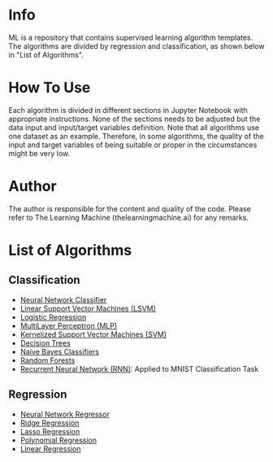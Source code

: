 # Info
ML is a repository that contains supervised learning algorithm templates. The algorithms are divided by regression and classification, as shown below in "List of Algorithms".

# How To Use
Each algorithm is divided in different sections in Jupyter Notebook with appropriate instructions. None of the sections needs to be adjusted but the data input and input/target variables definition. Note that all algorithms use one dataset as an example. Therefore, in some algorithms, the quality of the input and target variables of being suitable or proper in the circumstances might be very low.

# Author
The author is responsible for the content and quality of the code. Please refer to The Learning Machine (thelearningmachine.ai) for any remarks.

# List of Algorithms
## Classification
- [Neural Network Classifier](./Classification/neural_networks_classifier.ipynb)
- [Linear Support Vector Machines (LSVM)](./Classification/linear_svm.ipynb)
- [Logistic Regression](./Classification/logistic_regression.ipynb)
- [MultiLayer Perceptron (MLP)](./Classification/mlp_pytorch.ipynb)
- [Kernelized Support Vector Machines (SVM)](./Classification/kernelized_svm.ipynb)
- [Decision Trees](./Classification/decision_trees.ipynb)
- [Naive Bayes Classifiers](./Classification/naive_bayes_classifiers.ipynb)
- [Random Forests](./Classification/random_forests.ipynb)
- [Recurrent Neural Network (RNN)](./Classification/rnn_pytorch.ipynb): Applied to MNIST Classification Task

## Regression
- [Neural Network Regressor](./Regression/neural_networks_regressor.ipynb)
- [Ridge Regression](./Regression/ridge_regression.ipynb)
- [Lasso Regression](./Regression/lasso_regression.ipynb)
- [Polynomial Regression](./Regression/linear_vs_%20polynomial_regressions.ipynb)
- [Linear Regression](./Regression/linear_regression.ipynb)
